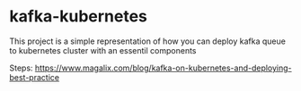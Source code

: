 # kafka-kubernetes

This project is a simple representation of how you can deploy kafka queue to kubernetes cluster with an essentil components

Steps:
https://www.magalix.com/blog/kafka-on-kubernetes-and-deploying-best-practice
